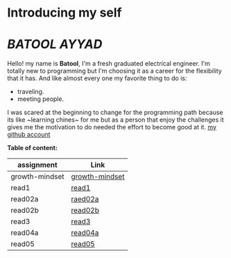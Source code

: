 # Introducing my self
# *BATOOL AYYAD*

Hello!
my name is **Batool**,
I'm a fresh graduated electrical engineer. I'm totally new to programming but I'm choosing it as a career for the flexibility that it has. 
And like almost every one my favorite thing to do is: 
- traveling.
-  meeting people.

I was scared at the beginning to change for the programming path because its like ~learning chines~ for me but as a person that enjoy the challenges it gives me the motivation to do needed the effort to become good at it.
[my github account](https://github.com/Batoolayyad)



**Table of content:**

|        assignment        |         Link                         |
|--------------------------|--------------------------------------|   
|         growth-mindset   | [growth-mindset](growth-mindset.md)  |
|         read1            | [read1](read1.md)                    |
|         read02a          | [raed02a](read02a.md)                |
|         read02b          | [read02b](read02b.md)                |
|         read3            | [read3](read3.md)                    |
|         read04a          | [read04a](read04a.md)                |
|         read05           | [read05](read05.md)                  |